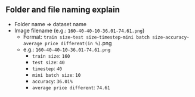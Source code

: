 ## Folder and file naming explain
* Folder name => dataset name
* Image filename (e.g.: `160-40-40-10-36.01-74.61.png`)
  * Format: `train size`-`test size`-`timestep`-`mini batch size`-`accuracy`-`average price different(in %)`.png
  * e.g.: `160-40-40-10-36.01-74.61.png`
    * `train size`: `160`
    * `test size`: `40`
    * `timestep`: `40`
    * `mini batch size`: `10`
    * `accuracy`: `36.01%`
    * `average price different`: `74.61`
